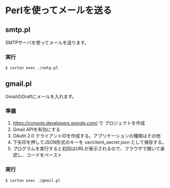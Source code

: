 # Perlを使ってメールを送る

## smtp.pl

SMTPサーバを使ってメールを送ります。

### 実行

	$ carton exec ./smtp.pl

## gmail.pl

GmailのDraftにメールを入れます。

### 準備

1. https://console.developers.google.com/ で プロジェクトを作成
2. Gmail APIを有効にする
3. OAuth 2.0 クライアントIDを作成する。アプリケーションの種類はその他
4. 下矢印を押してJSON形式のキーを var/client_secret.json として保存する。
5. プログラムを実行すると初回はURLが表示されるので、ブラウザで開いて承認し、コードをペースト

### 実行

	$ carton exec ./gmail.pl


